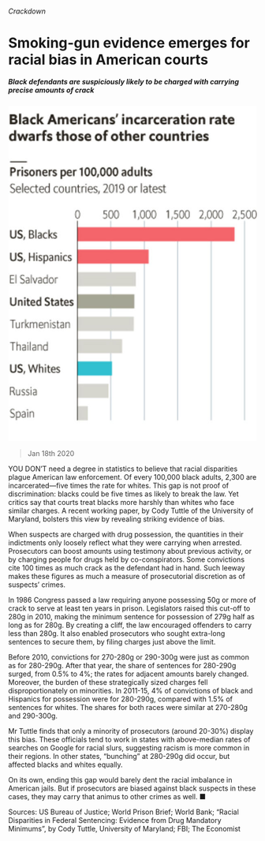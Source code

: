 ###### Crackdown

# Smoking-gun evidence emerges for racial bias in American courts 

##### Black defendants are suspiciously likely to be charged with carrying precise amounts of crack 

![image](images/20200118_GDC100_0.jpg) 

> Jan 18th 2020 


YOU DON’T need a degree in statistics to believe that racial disparities plague American law enforcement. Of every 100,000 black adults, 2,300 are incarcerated—five times the rate for whites. This gap is not proof of discrimination: blacks could be five times as likely to break the law. Yet critics say that courts treat blacks more harshly than whites who face similar charges. A recent working paper, by Cody Tuttle of the University of Maryland, bolsters this view by revealing striking evidence of bias.

When suspects are charged with drug possession, the quantities in their indictments only loosely reflect what they were carrying when arrested. Prosecutors can boost amounts using testimony about previous activity, or by charging people for drugs held by co-conspirators. Some convictions cite 100 times as much crack as the defendant had in hand. Such leeway makes these figures as much a measure of prosecutorial discretion as of suspects’ crimes.




In 1986 Congress passed a law requiring anyone possessing 50g or more of crack to serve at least ten years in prison. Legislators raised this cut-off to 280g in 2010, making the minimum sentence for possession of 279g half as long as for 280g. By creating a cliff, the law encouraged offenders to carry less than 280g. It also enabled prosecutors who sought extra-long sentences to secure them, by filing charges just above the limit.

Before 2010, convictions for 270-280g or 290-300g were just as common as for 280-290g. After that year, the share of sentences for 280-290g surged, from 0.5% to 4%; the rates for adjacent amounts barely changed. Moreover, the burden of these strategically sized charges fell disproportionately on minorities. In 2011-15, 4% of convictions of black and Hispanics for possession were for 280-290g, compared with 1.5% of sentences for whites. The shares for both races were similar at 270-280g and 290-300g.



Mr Tuttle finds that only a minority of prosecutors (around 20-30%) display this bias. These officials tend to work in states with above-median rates of searches on Google for racial slurs, suggesting racism is more common in their regions. In other states, “bunching” at 280-290g did occur, but affected blacks and whites equally.

On its own, ending this gap would barely dent the racial imbalance in American jails. But if prosecutors are biased against black suspects in these cases, they may carry that animus to other crimes as well. ■

Sources: US Bureau of Justice; World Prison Brief; World Bank; “Racial Disparities in Federal Sentencing: Evidence from Drug Mandatory Minimums”, by Cody Tuttle, University of Maryland; FBI; The Economist



